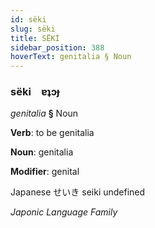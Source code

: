 ```yaml
---
id: sëki
slug: sëki
title: SËKİ
sidebar_position: 388
hoverText: genitalia § Noun
---
```


### sëki&emsp;<span kind="abugida">ɐʇɔɟ</span>

*genitalia* **§** Noun

**Verb**: to be genitalia

**Noun**: genitalia

**Modifier**: genital

Japanese せいき seiki undefined

*Japonic Language Family*
